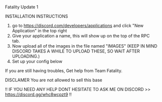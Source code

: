 Fatality Update 1

INSTALLATION INSTRUCTIONS
 1. go to https://discord.com/developers/applications and click "New Application" in the top right
 2. Give your application a name, this will show up on the top of the RPC tab.
 3. Now upload all of the images in the file named "IMAGES" (KEEP IN MIND DISCORD TAKES A WHILE TO UPLOAD THESE, SO WAIT AFTER UPLOADING.) 
 4. Set up your config below



If you are still having troubles, Get help from Team Fatality.


DISCLAMER
  You are not allowed to sell this base


!! IF YOU NEED ANY HELP DONT HESITATE TO ASK ME ON DISCORD >> https://discord.gg/whc8wcpzt9 !!
